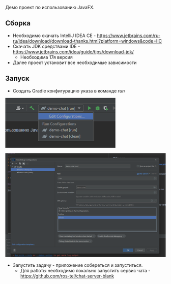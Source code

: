 Демо проект по использованию JavaFX.

Сборка
---
* Необходимо скачать IntelliJ IDEA CE - https://www.jetbrains.com/ru-ru/idea/download/download-thanks.html?platform=windows&code=IIC
* Скачать JDK средствами IDE - https://www.jetbrains.com/idea/guide/tips/download-jdk/
  * Необходима 17я версия 
* Далее проект установит все необходимые зависимости

Запуск
---
* Создать Gradle конфигурацию указа в команде *run*

![](wiki/task-1.png)

![](wiki/task-2.png)

* Запустить задачу - приложение собереться и запуститься.
  * Для работы необходимо локально запустить сервис чата - https://github.com/ros-tel/chat-server-blank